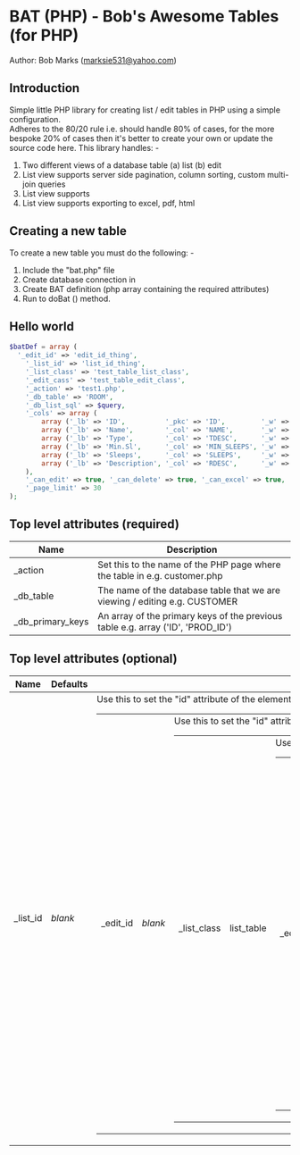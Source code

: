 BAT (PHP) - Bob's Awesome Tables (for PHP)
===================================================================================================

Author: Bob Marks (marksie531@yahoo.com)

Introduction
------------

Simple little PHP library for creating list / edit tables in PHP using a simple configuration.  
Adheres to the 80/20 rule i.e. should handle 80% of cases, for the more bespoke 20% of
cases then it's better to create your own or update the source code here.
This library handles: -

1. Two different views of a database table (a) list (b) edit
2. List view supports server side pagination, column sorting, custom multi-join queries
3. List view supports
4. List view supports exporting to excel, pdf, html

Creating a new table
--------------------

To create a new table you must do the following: -

1. Include the "bat.php" file
2. Create database connection in 
3. Create BAT definition (php array containing the required attributes)
4. Run to doBat () method.

Hello world
-----------

```php
$batDef = array (
  '_edit_id' => 'edit_id_thing',
	'_list_id' => 'list_id_thing',
	'_list_class' => 'test_table_list_class',
	'_edit_cass' => 'test_table_edit_class',
	'_action' => 'test1.php',
	'_db_table' => 'ROOM',
	'_db_list_sql' => $query,
	'_cols' => array (
		array ('_lb' => 'ID',          '_pkc' => 'ID',         '_w' => 10,  '_flags' => 'LS', '_input' => 'text|40'),
		array ('_lb' => 'Name',        '_col' => 'NAME',       '_w' => 100, '_flags' => 'LSE', '_input' => 'text|100'),
		array ('_lb' => 'Type',        '_col' => 'TDESC',      '_w' => 80,  '_flags' => 'LSE', '_input' => 'text|40'),
		array ('_lb' => 'Min.Sl',      '_col' => 'MIN_SLEEPS', '_w' => 40,  '_flags' => 'LSE', '_input' => 'text|40'),
		array ('_lb' => 'Sleeps',      '_col' => 'SLEEPS',     '_w' => 40,  '_flags' => 'LSE', '_input' => 'text|40'),
		array ('_lb' => 'Description', '_col' => 'RDESC',      '_w' => 500, '_flags' => 'LSE', '_input' => 'text|80,4')
	),
	'_can_edit' => true, '_can_delete' => true,	'_can_excel' => true, '_can_pdf' => false, '_can_print' => false,
	'_page_limit' => 30
);
```

Top level attributes (required)
-------------------------------

| Name              |      Description                                                                |
|-------------------|---------------------------------------------------------------------------------|
| _action           | Set this to the name of the PHP page where the table in e.g. customer.php       |
| _db_table         | The name of the database table that we are viewing / editing e.g. CUSTOMER      |
| _db_primary_keys  | An array of the primary keys of the previous table e.g. array ('ID', 'PROD_ID') |


Top level attributes (optional)
-------------------------------

| Name        | Defaults   | Description                                                                   |
|-------------|------------|-------------------------------------------------------------------------------|
| _list_id    | *blank*    | Use this to set the "id" attribute of the <table> element in the list page    |
| _edit_id    | *blank*    | Use this to set the "id" attribute of the <table> element in the edit page    |
| _list_class | list_table | Use this to set the "class" attribute of the <table> element in the list page |
| _edit_class | edit_table | Use this to set the "class" attribute of the <table> element in the edit page |


Column attributes (required)
----------------------------

*TODO*

Column attributes (optional)
----------------------------

```php
*TODO*

Example BAT defintion

$batDef = array (
'_edit_id' => 'edit_id_thing',
'_list_id' => 'list_id_thing',
'_list_class' => 'test_table_list_class',
'_edit_cass' => 'test_table_edit_class',
'_action' => 'test1.php',
'_db_table' => 'ROOM',
'_db_list_sql' => $query,
'_cols' => array (
array ('_lb' => 'ID',          '_pkc' => 'ID',         '_w' => 10,  '_flags' => 'LS', '_input' => 'text|40'),
array ('_lb' => 'Name',        '_col' => 'NAME',       '_w' => 100, '_flags' => 'LSE', '_input' => 'text|100'),
array ('_lb' => 'Type',        '_col' => 'TDESC',      '_w' => 80,  '_flags' => 'LSE', '_input' => 'text|40'),
array ('_lb' => 'Min.Sl',      '_col' => 'MIN_SLEEPS', '_w' => 40,  '_flags' => 'LSE', '_input' => 'text|40'),
array ('_lb' => 'Sleeps',      '_col' => 'SLEEPS',     '_w' => 40,  '_flags' => 'LSE', '_input' => 'text|40'),
array ('_lb' => 'Description', '_col' => 'RDESC',      '_w' => 500, '_flags' => 'LSE', '_input' => 'text|80,4')
),
'_can_edit' => true, '_can_delete' => true,	'_can_excel' => true, '_can_pdf' => false, '_can_print' => false,
'_page_limit' => 30
);
```